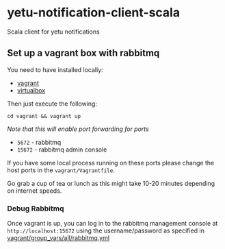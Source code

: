 # yetu-notification-client-scala
Scala client for yetu notifications

## Set up a vagrant box with rabbitmq

You need to have installed locally:

* [vagrant](https://www.vagrantup.com/)
* [virtualbox](https://www.virtualbox.org/wiki/Downloads)

Then just execute the following:

```
cd vagrant && vagrant up
```

*Note that this will enable port forwarding for ports*
 
 * `5672` - rabbitmq
 * `15672` - rabbitmq admin console
 
If you have some local process running on these ports please change the host ports in the `vagrant/Vagrantfile`.

Go grab a cup of tea or lunch as this might take 10-20 minutes depending on internet speeds.


### Debug Rabbitmq

Once vagrant is up, you can log in to the rabbitmq management console at `http://localhost:15672` using the username/password as specified in [vagrant/group_vars/all/rabbitmq.yml](vagrant/group_vars/all/rabbitmq.yml)

